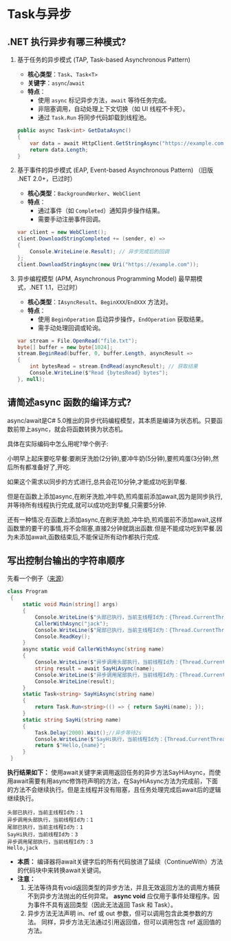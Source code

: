 # Task与异步

## .NET 执行异步有哪三种模式?

1. 基于任务的异步模式 (TAP, Task-based Asynchronous Pattern)

   - **核心类型**：`Task`、`Task<T>`
   - **关键字**：`async`/`await`
   - **特点**：
     - 使用 `async` 标记异步方法，`await` 等待任务完成。
     - 非阻塞调用，自动处理上下文切换（如 UI 线程不卡死）。
     - 通过 `Task.Run` 将同步代码卸载到线程池。

   ```csharp
   public async Task<int> GetDataAsync()
   {
       var data = await HttpClient.GetStringAsync("https://example.com");
       return data.Length;
   }
   ```

2. 基于事件的异步模式 (EAP, Event-based Asynchronous Pattern)
   （旧版 .NET 2.0+，已过时）

   - **核心类型**：`BackgroundWorker`、`WebClient`
   - **特点**：
     - 通过事件（如 `Completed`）通知异步操作结果。
     - 需要手动注册事件回调。

   ```csharp
   var client = new WebClient();
   client.DownloadStringCompleted += (sender, e) => 
   {
       Console.WriteLine(e.Result); // 异步完成后的回调
   };
   client.DownloadStringAsync(new Uri("https://example.com"));
   ```

3. 异步编程模型 (APM, Asynchronous Programming Model) 
   最早期模式，.NET 1.1，已过时）

   - **核心类型**：`IAsyncResult`、`BeginXXX`/`EndXXX` 方法对。
   - **特点**：
     - 使用 `BeginOperation` 启动异步操作，`EndOperation` 获取结果。
     - 需手动处理回调或轮询。

   ```csharp
   var stream = File.OpenRead("file.txt");
   byte[] buffer = new byte[1024];
   stream.BeginRead(buffer, 0, buffer.Length, asyncResult => 
   {
       int bytesRead = stream.EndRead(asyncResult); // 获取结果
       Console.WriteLine($"Read {bytesRead} bytes");
   }, null);
   ```


## 请简述async 函数的编译方式?

async/await是C# 5.0推出的异步代码编程模型，其本质是编译为状态机。只要函数前带上async，就会将函数转换为状态机。

具体在实际编码中怎么用呢?举个例子:

小明早上起床要吃早餐:要刷牙洗脸(2分钟),要冲牛奶(5分钟),要煎鸡蛋(3分钟),然后所有都准备好了,开吃.

如果这个需求以同步的方式进行,总共会花10分钟,才能成功吃到早餐.

但是在函数上添加async,在刷牙洗脸,冲牛奶,煎鸡蛋前添加await,因为是同步执行,并等待所有线程执行完成,就可以成功吃到早餐,只需要5分钟.

还有一种情况:在函数上添加async,在刷牙洗脸,冲牛奶,煎鸡蛋前不添加await,这样函数里的要干的事情,将不会阻塞,直接2分钟就跳出函数.但是不能成功吃到早餐.因为未添加await,函数结束后,不能保证所有动作都执行完成.

## 写出控制台输出的字符串顺序

先看一个例子（[来源](https://www.cnblogs.com/jonins/p/9558275.html)）

```csharp
class Program
 {
     static void Main(string[] args)
     {
         Console.WriteLine($"头部已执行，当前主线程Id为：{Thread.CurrentThread.ManagedThreadId}");
         CallerWithAsync("jack");
         Console.WriteLine($"尾部已执行，当前主线程Id为：{Thread.CurrentThread.ManagedThreadId}");
         Console.ReadKey();
     }
     async static void CallerWithAsync(string name)
     {
         Console.WriteLine($"异步调用头部执行，当前线程Id为：{Thread.CurrentThread.ManagedThreadId}");
         string result = await SayHiAsync(name);
         Console.WriteLine($"异步调用尾部执行，当前线程Id为：{Thread.CurrentThread.ManagedThreadId}");
         Console.WriteLine(result);
     }
     static Task<string> SayHiAsync(string name)
     {
         return Task.Run<string>(() => { return SayHi(name); });
     }
     static string SayHi(string name)
     {
         Task.Delay(2000).Wait();//异步等待2s
         Console.WriteLine($"SayHi执行，当前线程Id为：{Thread.CurrentThread.ManagedThreadId}");
         return $"Hello,{name}";
     }
 }
```

**执行结果如下：** 使用await关键字来调用返回任务的异步方法SayHiAsync，而使用await需要有用async修饰符声明的方法，在SayHiAsync方法为完成前，下面的方法不会继续执行。但是主线程并没有阻塞，且任务处理完成后await后的逻辑继续执行。

```
头部已执行，当前主线程Id为：1
异步调用头部执行，当前线程Id为：1
尾部已执行，当前主线程Id为：1
SayHi执行，当前线程Id为：3
异步调用尾部执行，当前线程Id为：3
Hello,jack
```

- **本质：** 编译器将await关键字后的所有代码放进了延续（ContinueWith）方法的代码块中来转换await关键词。
- **注意：**
  1. 无法等待具有void返回类型的异步方法，并且无效返回方法的调用方捕获不到异步方法抛出的任何异常。
     **async void** 应仅用于事件处理程序。因为事件不具有返回类型（因此无法返回 Task 和 Task）。
  2. 异步方法无法声明 in、ref 或 out 参数，但可以调用包含此类参数的方法。 同样，异步方法无法通过引用返回值，但可以调用包含 ref 返回值的方法。

